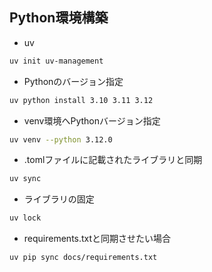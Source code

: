 ## Python環境構築
- uv

```bash
uv init uv-management
```

- Pythonのバージョン指定
```bash
uv python install 3.10 3.11 3.12
```
- venv環境へPythonバージョン指定

```bash
uv venv --python 3.12.0
```

- .tomlファイルに記載されたライブラリと同期
```bash
uv sync
```

- ライブラリの固定
```bash
uv lock
```

- requirements.txtと同期させたい場合
```bash
uv pip sync docs/requirements.txt
```
